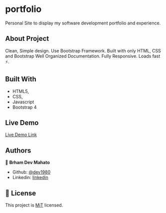 # portfolio

Personal Site to display my software development portfolio and experience.

## About Project

Clean, Simple design.
Use Bootstrap Framework.
Built with only HTML, CSS and Bootstrap
Well Organized Documentation.
Fully Responsive.
Loads fast ⚡.

## Built With

-   HTML5,
-   CSS,
-   Javascript
-   Bootstrap 4

## Live Demo

[Live Demo Link](https://khumo-mathe.github.io/portfolio-master/)

## Authors

👤 **Brham Dev Mahato**

-   Github: [@dev1980](https://github.com/Khumo-Mathe)
-   Linkedin: [linkedin](www.linkedin.com/in/khumo-mathe-44327a258)

## 📝 License

This project is [MiT](https://opensource.org/licenses/MIT) licensed.
